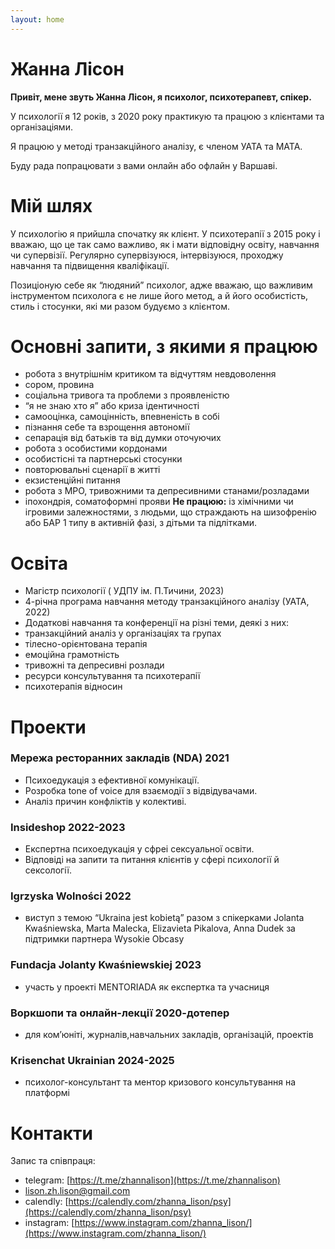 ```yaml
---
layout: home
---
```


# Жанна Лісон

<!-- img align="right" width="180" height="240" src="photos/zhanna-lison-photo.png" -->

__Привіт, мене звуть Жанна Лісон, я психолог, психотерапевт, спікер.__

У психології я 12 років, з 2020 року практикую та працюю з клієнтами та організаціями. 

Я працюю у методі транзакційного аналізу, є членом УАТА та МАТА.

Буду рада попрацювати з вами онлайн або офлайн у Варшаві.

# Мій шлях

У психологію я прийшла спочатку як клієнт. У психотерапії з 2015 року і вважаю, що це так само важливо, як і мати відповідну освіту, навчання чи супервізії. Регулярно супервізуюся, інтервізуюся, проходжу навчання та підвищення кваліфікації.

Позиціоную себе як “людяний” психолог, адже вважаю, що важливим інструментом психолога є не лише його метод, а й його особистість, стиль і стосунки, які ми разом будуємо з клієнтом. 

# Основні запити, з якими я працюю

- робота з внутрішнім критиком та відчуттям невдоволення
- сором, провина
- соціальна тривога та проблеми з проявленістю
- “я не знаю хто я” або криза ідентичності
- самооцінка, самоцінність, впевненість в собі
- пізнання себе та взрощення автономії
- сепарація від батьків та від думки оточуючих
- робота з особистими кордонами
- особистісні та партнерські стосунки
- повторювальні сценарії в житті
- екзистенційні питання
- робота з МРО, тривожними та депресивними станами/розладами
- іпохондрія, соматоформні прояви
**Не працюю:**  із хімічними чи ігровими залежностями, з людьми, що страждають на шизофренію або БАР 1 типу в активній фазі, з дітьми та підлітками.

# Освіта

- Магістр психології ( УДПУ ім. П.Тичини, 2023)
- 4-річна програма навчання методу транзакційного аналізу (УАТА, 2022)
- Додаткові навчання та конференції на різні теми, деякі з них:
- транзакційний аналіз у організаціях та групах
- тілесно-орієнтована терапія
- емоційна грамотність
- тривожні та депресивні розлади
- ресурси консультування та психотерапії
- психотерапія відносин

# Проекти

### Мережа ресторанних закладів (NDA) 2021

- Психоедукація з ефективної комунікації.
- Розробка tone of voice для взаємодії з відвідувачами.
- Аналіз причин конфліктів у колективі.

### Insideshop 2022-2023

- Експертна психоедукація у сфреі сексуальної освіти.
- Відповіді на запити та питання клієнтів у сфері психології й сексології.

### Igrzyska Wolności 2022

- виступ з темою “Ukraina jest kobietą” разом з спікерками Jolanta Kwaśniewska, Marta Malecka, Elizavieta Pikalova, Anna Dudek за підтримки партнера Wysokie Obcasy

### Fundacja Jolanty Kwaśniewskiej 2023

- участь у проекті MENTORIADA як експертка та учасниця

### Воркшопи та онлайн-лекції 2020-дотепер

- для ком’юніті, журналів,навчальних закладів, організацій, проектів

### Krisenchat Ukrainian 2024-2025

- психолог-консультант та ментор кризового консультування на платформі

# Контакти
Запис та співпраця:
- telegram: [https://t.me/zhannalison](https://t.me/zhannalison)
- lison.zh.lison@gmail.com
- calendly: [https://calendly.com/zhanna_lison/psy](https://calendly.com/zhanna_lison/psy)
- instagram: [https://www.instagram.com/zhanna_lison/](https://www.instagram.com/zhanna_lison/)